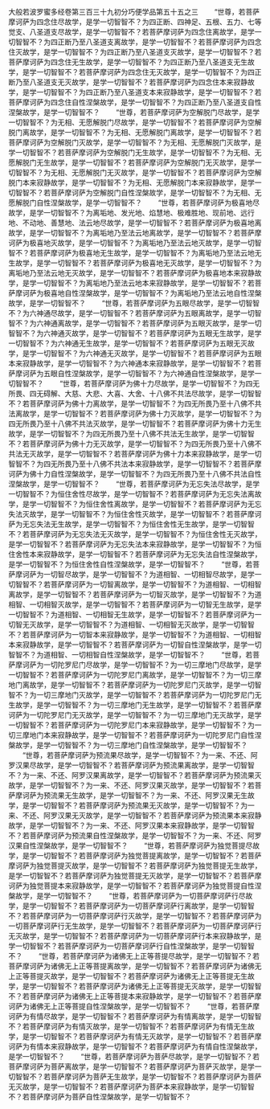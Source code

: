 <!-- { "loadSidebar": true } -->
大般若波罗蜜多经卷第三百三十九初分巧便学品第五十五之三
　　“世尊，若菩萨摩诃萨为四念住尽故学，是学一切智智不？为四正断、四神足、五根、五力、七等觉支、八圣道支尽故学，是学一切智智不？若菩萨摩诃萨为四念住离故学，是学一切智智不？为四正断乃至八圣道支离故学，是学一切智智不？若菩萨摩诃萨为四念住灭故学，是学一切智智不？为四正断乃至八圣道支灭故学，是学一切智智不？若菩萨摩诃萨为四念住无生故学，是学一切智智不？为四正断乃至八圣道支无生故学，是学一切智智不？若菩萨摩诃萨为四念住无灭故学，是学一切智智不？为四正断乃至八圣道支无灭故学，是学一切智智不？若菩萨摩诃萨为四念住本来寂静故学，是学一切智智不？为四正断乃至八圣道支本来寂静故学，是学一切智智不？若菩萨摩诃萨为四念住自性涅槃故学，是学一切智智不？为四正断乃至八圣道支自性涅槃故学，是学一切智智不？
　　“世尊，若菩萨摩诃萨为空解脱门尽故学，是学一切智智不？为无相、无愿解脱门尽故学，是学一切智智不？若菩萨摩诃萨为空解脱门离故学，是学一切智智不？为无相、无愿解脱门离故学，是学一切智智不？若菩萨摩诃萨为空解脱门灭故学，是学一切智智不？为无相、无愿解脱门灭故学，是学一切智智不？若菩萨摩诃萨为空解脱门无生故学，是学一切智智不？为无相、无愿解脱门无生故学，是学一切智智不？若菩萨摩诃萨为空解脱门无灭故学，是学一切智智不？为无相、无愿解脱门无灭故学，是学一切智智不？若菩萨摩诃萨为空解脱门本来寂静故学，是学一切智智不？为无相、无愿解脱门本来寂静故学，是学一切智智不？若菩萨摩诃萨为空解脱门自性涅槃故学，是学一切智智不？为无相、无愿解脱门自性涅槃故学，是学一切智智不？
　　“世尊，若菩萨摩诃萨为极喜地尽故学，是学一切智智不？为离垢地、发光地、焰慧地、极难胜地、现前地、远行地、不动地、善慧地、法云地尽故学，是学一切智智不？若菩萨摩诃萨为极喜地离故学，是学一切智智不？为离垢地乃至法云地离故学，是学一切智智不？若菩萨摩诃萨为极喜地灭故学，是学一切智智不？为离垢地乃至法云地灭故学，是学一切智智不？若菩萨摩诃萨为极喜地无生故学，是学一切智智不？为离垢地乃至法云地无生故学，是学一切智智不？若菩萨摩诃萨为极喜地无灭故学，是学一切智智不？为离垢地乃至法云地无灭故学，是学一切智智不？若菩萨摩诃萨为极喜地本来寂静故学，是学一切智智不？为离垢地乃至法云地本来寂静故学，是学一切智智不？若菩萨摩诃萨为极喜地自性涅槃故学，是学一切智智不？为离垢地乃至法云地自性涅槃故学，是学一切智智不？
　　“世尊，若菩萨摩诃萨为五眼尽故学，是学一切智智不？为六神通尽故学，是学一切智智不？若菩萨摩诃萨为五眼离故学，是学一切智智不？为六神通离故学，是学一切智智不？若菩萨摩诃萨为五眼灭故学，是学一切智智不？为六神通灭故学，是学一切智智不？若菩萨摩诃萨为五眼无生故学，是学一切智智不？为六神通无生故学，是学一切智智不？若菩萨摩诃萨为五眼无灭故学，是学一切智智不？为六神通无灭故学，是学一切智智不？若菩萨摩诃萨为五眼本来寂静故学，是学一切智智不？为六神通本来寂静故学，是学一切智智不？若菩萨摩诃萨为五眼自性涅槃故学，是学一切智智不？为六神通自性涅槃故学，是学一切智智不？
　　“世尊，若菩萨摩诃萨为佛十力尽故学，是学一切智智不？为四无所畏、四无碍解、大慈、大悲、大喜、大舍、十八佛不共法尽故学，是学一切智智不？若菩萨摩诃萨为佛十力离故学，是学一切智智不？为四无所畏乃至十八佛不共法离故学，是学一切智智不？若菩萨摩诃萨为佛十力灭故学，是学一切智智不？为四无所畏乃至十八佛不共法灭故学，是学一切智智不？若菩萨摩诃萨为佛十力无生故学，是学一切智智不？为四无所畏乃至十八佛不共法无生故学，是学一切智智不？若菩萨摩诃萨为佛十力无灭故学，是学一切智智不？为四无所畏乃至十八佛不共法无灭故学，是学一切智智不？若菩萨摩诃萨为佛十力本来寂静故学，是学一切智智不？为四无所畏乃至十八佛不共法本来寂静故学，是学一切智智不？若菩萨摩诃萨为佛十力自性涅槃故学，是学一切智智不？为四无所畏乃至十八佛不共法自性涅槃故学，是学一切智智不？
　　“世尊，若菩萨摩诃萨为无忘失法尽故学，是学一切智智不？为恒住舍性尽故学，是学一切智智不？若菩萨摩诃萨为无忘失法离故学，是学一切智智不？为恒住舍性离故学，是学一切智智不？若菩萨摩诃萨为无忘失法灭故学，是学一切智智不？为恒住舍性灭故学，是学一切智智不？若菩萨摩诃萨为无忘失法无生故学，是学一切智智不？为恒住舍性无生故学，是学一切智智不？若菩萨摩诃萨为无忘失法无灭故学，是学一切智智不？为恒住舍性无灭故学，是学一切智智不？若菩萨摩诃萨为无忘失法本来寂静故学，是学一切智智不？为恒住舍性本来寂静故学，是学一切智智不？若菩萨摩诃萨为无忘失法自性涅槃故学，是学一切智智不？为恒住舍性自性涅槃故学，是学一切智智不？
　　“世尊，若菩萨摩诃萨为一切智尽故学，是学一切智智不？为道相智、一切相智尽故学，是学一切智智不？若菩萨摩诃萨为一切智离故学，是学一切智智不？为道相智、一切相智离故学，是学一切智智不？若菩萨摩诃萨为一切智灭故学，是学一切智智不？为道相智、一切相智灭故学，是学一切智智不？若菩萨摩诃萨为一切智无生故学，是学一切智智不？为道相智、一切相智无生故学，是学一切智智不？若菩萨摩诃萨为一切智无灭故学，是学一切智智不？为道相智、一切相智无灭故学，是学一切智智不？若菩萨摩诃萨为一切智本来寂静故学，是学一切智智不？为道相智、一切相智本来寂静故学，是学一切智智不？若菩萨摩诃萨为一切智自性涅槃故学，是学一切智智不？为道相智、一切相智自性涅槃故学，是学一切智智不？
　　“世尊，若菩萨摩诃萨为一切陀罗尼门尽故学，是学一切智智不？为一切三摩地门尽故学，是学一切智智不？若菩萨摩诃萨为一切陀罗尼门离故学，是学一切智智不？为一切三摩地门离故学，是学一切智智不？若菩萨摩诃萨为一切陀罗尼门灭故学，是学一切智智不？为一切三摩地门灭故学，是学一切智智不？若菩萨摩诃萨为一切陀罗尼门无生故学，是学一切智智不？为一切三摩地门无生故学，是学一切智智不？若菩萨摩诃萨为一切陀罗尼门无灭故学，是学一切智智不？为一切三摩地门无灭故学，是学一切智智不？若菩萨摩诃萨为一切陀罗尼门本来寂静故学，是学一切智智不？为一切三摩地门本来寂静故学，是学一切智智不？若菩萨摩诃萨为一切陀罗尼门自性涅槃故学，是学一切智智不？为一切三摩地门自性涅槃故学，是学一切智智不？
　　“世尊，若菩萨摩诃萨为预流果尽故学，是学一切智智不？为一来、不还、阿罗汉果尽故学，是学一切智智不？若菩萨摩诃萨为预流果离故学，是学一切智智不？为一来、不还、阿罗汉果离故学，是学一切智智不？若菩萨摩诃萨为预流果灭故学，是学一切智智不？为一来、不还、阿罗汉果灭故学，是学一切智智不？若菩萨摩诃萨为预流果无生故学，是学一切智智不？为一来、不还、阿罗汉果无生故学，是学一切智智不？若菩萨摩诃萨为预流果无灭故学，是学一切智智不？为一来、不还、阿罗汉果无灭故学，是学一切智智不？若菩萨摩诃萨为预流果本来寂静故学，是学一切智智不？为一来、不还、阿罗汉果本来寂静故学，是学一切智智不？若菩萨摩诃萨为预流果自性涅槃故学，是学一切智智不？为一来、不还、阿罗汉果自性涅槃故学，是学一切智智不？
　　“世尊，若菩萨摩诃萨为独觉菩提尽故学，是学一切智智不？若菩萨摩诃萨为独觉菩提离故学，是学一切智智不？若菩萨摩诃萨为独觉菩提灭故学，是学一切智智不？若菩萨摩诃萨为独觉菩提无生故学，是学一切智智不？若菩萨摩诃萨为独觉菩提无灭故学，是学一切智智不？若菩萨摩诃萨为独觉菩提本来寂静故学，是学一切智智不？若菩萨摩诃萨为独觉菩提自性涅槃故学，是学一切智智不？
　　“世尊，若菩萨摩诃萨为一切菩萨摩诃萨行尽故学，是学一切智智不？若菩萨摩诃萨为一切菩萨摩诃萨行离故学，是学一切智智不？若菩萨摩诃萨为一切菩萨摩诃萨行灭故学，是学一切智智不？若菩萨摩诃萨为一切菩萨摩诃萨行无生故学，是学一切智智不？若菩萨摩诃萨为一切菩萨摩诃萨行无灭故学，是学一切智智不？若菩萨摩诃萨为一切菩萨摩诃萨行本来寂静故学，是学一切智智不？若菩萨摩诃萨为一切菩萨摩诃萨行自性涅槃故学，是学一切智智不？
　　“世尊，若菩萨摩诃萨为诸佛无上正等菩提尽故学，是学一切智智不？若菩萨摩诃萨为诸佛无上正等菩提离故学，是学一切智智不？若菩萨摩诃萨为诸佛无上正等菩提灭故学，是学一切智智不？若菩萨摩诃萨为诸佛无上正等菩提无生故学，是学一切智智不？若菩萨摩诃萨为诸佛无上正等菩提无灭故学，是学一切智智不？若菩萨摩诃萨为诸佛无上正等菩提本来寂静故学，是学一切智智不？若菩萨摩诃萨为诸佛无上正等菩提自性涅槃故学，是学一切智智不？
　　“世尊，若菩萨摩诃萨为有情尽故学，是学一切智智不？若菩萨摩诃萨为有情离故学，是学一切智智不？若菩萨摩诃萨为有情灭故学，是学一切智智不？若菩萨摩诃萨为有情无生故学，是学一切智智不？若菩萨摩诃萨为有情无灭故学，是学一切智智不？若菩萨摩诃萨为有情本来寂静故学，是学一切智智不？若菩萨摩诃萨为有情自性涅槃故学，是学一切智智不？
　　“世尊，若菩萨摩诃萨为菩萨尽故学，是学一切智智不？若菩萨摩诃萨为菩萨离故学，是学一切智智不？若菩萨摩诃萨为菩萨灭故学，是学一切智智不？若菩萨摩诃萨为菩萨无生故学，是学一切智智不？若菩萨摩诃萨为菩萨无灭故学，是学一切智智不？若菩萨摩诃萨为菩萨本来寂静故学，是学一切智智不？若菩萨摩诃萨为菩萨自性涅槃故学，是学一切智智不？
